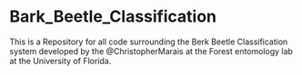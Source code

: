 # Bark_Beetle_Classification
This is a Repository for all code surrounding the Berk Beetle Classification system developed by the @ChristopherMarais at the Forest entomology lab at the University of Florida. 
